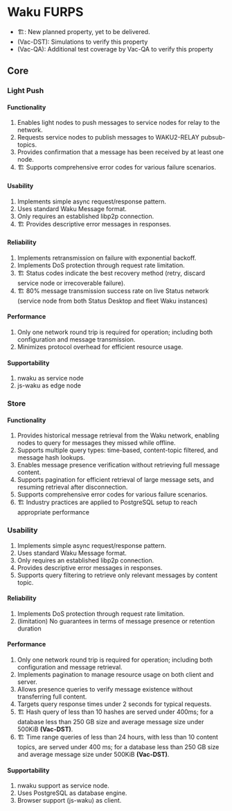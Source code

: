 # Waku FURPS

- 🏗️: New planned property, yet to be delivered.
- (Vac-DST): Simulations to verify this property
- (Vac-QA): Additional test coverage by Vac-QA to verify this property

## Core

### Light Push

#### Functionality

1. Enables light nodes to push messages to service nodes for relay to the network.
2. Requests service nodes to publish messages to WAKU2-RELAY pubsub-topics.
3. Provides confirmation that a message has been received by at least one node.
4. 🏗️ Supports comprehensive error codes for various failure scenarios.

#### Usability

1. Implements simple async request/response pattern.
2. Uses standard Waku Message format.
3. Only requires an established libp2p connection.
4. 🏗️ Provides descriptive error messages in responses.

#### Reliability

1. Implements retransmission on failure with exponential backoff.
2. Implements DoS protection through request rate limitation.
3. 🏗️ Status codes indicate the best recovery method (retry, discard service node or irrecoverable failure).
4. 🏗️ 80% message transmission success rate on live Status network (service node from both Status Desktop and fleet Waku instances)
 
#### Performance

1. Only one network round trip is required for operation; including both configuration and message transmission.
2. Minimizes protocol overhead for efficient resource usage.

#### Supportability

1. nwaku as service node
2. js-waku as edge node

### Store

#### Functionality

1. Provides historical message retrieval from the Waku network, enabling nodes to query for messages they missed while offline.
2. Supports multiple query types: time-based, content-topic filtered, and message hash lookups.
3. Enables message presence verification without retrieving full message content.
4. Supports pagination for efficient retrieval of large message sets, and resuming retrieval after disconnection.
5. Supports comprehensive error codes for various failure scenarios.
6. 🏗️ Industry practices are applied to PostgreSQL setup to reach appropriate performance

### Usability

1. Implements simple async request/response pattern.
2. Uses standard Waku Message format.
3. Only requires an established libp2p connection.
4. Provides descriptive error messages in responses.
5. Supports query filtering to retrieve only relevant messages by content topic.

#### Reliability

1. Implements DoS protection through request rate limitation.
2. (limitation) No guarantees in terms of message presence or retention duration

#### Performance

1. Only one network round trip is required for operation; including both configuration and message retrieval.
2. Implements pagination to manage resource usage on both client and server.
3. Allows presence queries to verify message existence without transferring full content.
4. Targets query response times under 2 seconds for typical requests.
5. 🏗️ Hash query of less than 10 hashes are served under 400ms; for a database less than 250 GB size and average message size under 500KiB **(Vac-DST)**.
6. 🏗️ Time range queries of less than 24 hours, with less than 10 content topics, are served under 400 ms; for a database less than 250 GB size and average message size under 500KiB **(Vac-DST)**.

#### Supportability

1. nwaku support as service node.
2. Uses PostgreSQL as database engine.
3. Browser support (js-waku) as client.